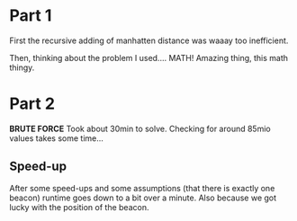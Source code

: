 # Part 1
First the recursive adding of manhatten distance was waaay too inefficient.

Then, thinking about the problem I used.... MATH! Amazing thing, this math thingy.

# Part 2
**BRUTE FORCE**
Took about 30min to solve. Checking for around 85mio values takes some time...

## Speed-up
After some speed-ups and some assumptions (that there is exactly one beacon) runtime goes down to a bit over a minute. Also because we got lucky with the position of the beacon.
